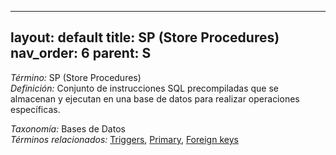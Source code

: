 
---
layout: default
title: SP (Store Procedures)
nav_order: 6
parent: S
---

*Término:* SP (Store Procedures)  
*Definición:* Conjunto de instrucciones SQL precompiladas que se almacenan y ejecutan en una base de datos para realizar operaciones específicas.

*Taxonomía:* Bases de Datos  
*Términos relacionados:* [Triggers](https://maleniski.github.io/diccionario-angl-tec-mx/docs/alfabeticamente/T/triggers/), [Primary](https://maleniski.github.io/diccionario-angl-tec-mx/docs/alfabeticamente/P/primary/), [Foreign keys](https://maleniski.github.io/diccionario-angl-tec-mx/docs/alfabeticamente/F/foreign-keys/)
